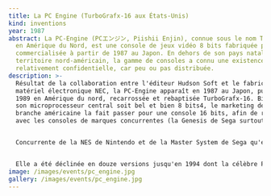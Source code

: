 ```yaml
---
title: La PC Engine (TurboGrafx-16 aux États-Unis)
kind: inventions
year: 1987
abstract: La PC-Engine (PCエンジン, Piishii Enjin), connue sous le nom TurboGrafx-16
  en Amérique du Nord, est une console de jeux vidéo 8 bits fabriquée par NEC et
  commercialisée à partir de 1987 au Japon. En dehors de son pays natal et du
  territoire nord-américain, la gamme de consoles a connu une existence
  relativement confidentielle, car peu ou pas distribuée.
description: >-
  Résultat de la collaboration entre l'éditeur Hudson Soft et le fabricant de
  matériel électronique NEC, la PC-Engine apparaît en 1987 au Japon, puis en
  1989 en Amérique du nord, recarrossée et rebaptisée TurboGrafx-16. Bien que
  son microprocesseur central soit bel et bien 8 bits4, le marketing de la
  branche américaine la fait passer pour une console 16 bits, afin de rivaliser
  avec les consoles de marques concurrentes (la Genesis de Sega surtout).


  Concurrente de la NES de Nintendo et de la Master System de Sega qu'elle devançait techniquement et même parfois en termes de vente au Japon, la PC-Engine, console hybride 8/16 bits, elle a plus souvent été comparée aux 16 bits Super Nintendo et Sega Mega Drive tant la qualité de ses jeux était grande. Finalement elle connut le succès principalement au Japon car faute de bonne distribution, sa carrière dans le reste du monde est restée marginale.


  Elle a été déclinée en douze versions jusqu'en 1994 dont la célèbre PC-Engine GT (sortie en janvier 1991), deuxième console portable au monde, après la Lynx d'Atari , à utiliser un écran couleur rétro éclairé.
image: /images/events/pc_engine.jpg
gallery: /images/events/pc_engine.jpg
---
```

